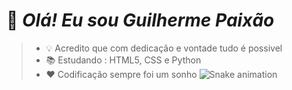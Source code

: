 <h1>👋 <i>Olá! Eu sou Guilherme Paixão</i></h1>

> - 💡 Acredito que com dedicação e vontade tudo é possivel
> - 📚 Estudando : HTML5, CSS e Python
> - ❤️ Codificação sempre foi um sonho
![Snake animation](https://github.com/ogpaixao/ogpaixao/blob/output/github-contribution-grid-snake.svg)
